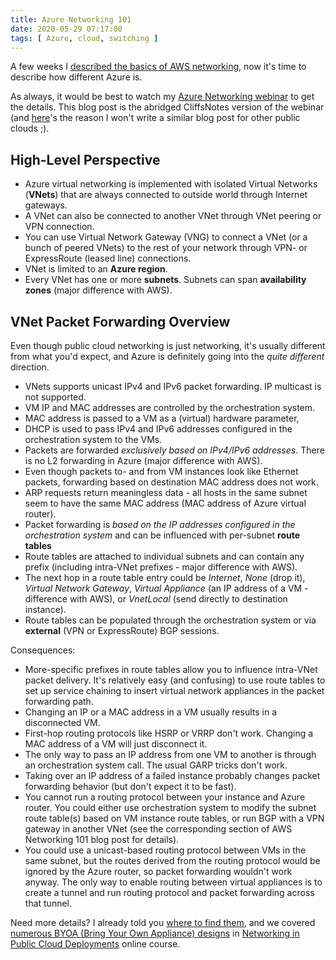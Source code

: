 ```yaml
---
title: Azure Networking 101
date: 2020-05-29 07:17:00
tags: [ Azure, cloud, switching ]
---
```

A few weeks I [described the basics of AWS networking](https://blog.ipspace.net/2020/05/aws-networking-101.html), now it's time to describe how different Azure is. 

As always, it would be best to watch my [Azure Networking webinar](https://www.ipspace.net/Microsoft_Azure_Networking) to get the details. This blog post is the abridged CliffsNotes version of the webinar (and [here](https://twitter.com/cloud_opinion/status/1261368141231173633?s=11)'s the reason I won't write a similar blog post for other public clouds ;).
<!--more-->
## High-Level Perspective

* Azure virtual networking is implemented with isolated Virtual Networks (**VNets**) that are always connected to outside world through Internet gateways.
* A VNet can also be connected to another VNet through VNet peering or VPN connection.
* You can use Virtual Network Gateway (VNG) to connect a VNet (or a bunch of peered VNets) to the rest of your network through VPN- or ExpressRoute (leased line) connections.
* VNet is limited to an **Azure region**.
* Every VNet has one or more **subnets**. Subnets can span **availability zones** (major difference with AWS).

<!--{{<figure src="/2020/05/AWS-VPC-Peering.png" caption="Some AWS VPC external connectivity options" >}}-->

## VNet Packet Forwarding Overview

Even though public cloud networking is just networking, it's usually different from what you'd expect, and Azure is definitely going into the _quite different_ direction.

* VNets supports unicast IPv4 and IPv6 packet forwarding. IP multicast is not supported.
* VM IP and MAC addresses are controlled by the orchestration system. 
* MAC address is passed to a VM as a (virtual) hardware parameter, 
* DHCP is used to pass IPv4 and IPv6 addresses configured in the orchestration system to the VMs.
* Packets are forwarded _exclusively based on IPv4/IPv6 addresses_. There is no L2 forwarding in Azure (major difference with AWS).
* Even though packets to- and from VM instances look like Ethernet packets, forwarding based on destination MAC address does not work.
* ARP requests return meaningless data - all hosts in the same subnet seem to have the same MAC address (MAC address of Azure virtual router).
* Packet forwarding is _based on the IP addresses configured in the orchestration system_ and can be influenced with per-subnet **route tables**
* Route tables are attached to individual subnets and can contain any prefix (including intra-VNet prefixes - major difference with AWS).
* The next hop in a route table entry could be _Internet_, _None_ (drop it), _Virtual Network Gateway_, _Virtual Appliance_ (an IP address of a VM - difference with AWS), or _VnetLocal_ (send directly to destination instance).
* Route tables can be populated through the orchestration system or via **external** (VPN or ExpressRoute) BGP sessions.

<!--{{<figure src="/2020/05/AWS-VPC-Route-Table.png" caption="Sample AWS VPC route table scenario" >}}-->

Consequences:

* More-specific prefixes in route tables allow you to influence intra-VNet packet delivery. It's relatively easy (and confusing) to use route tables to set up service chaining to insert virtual network appliances in the packet forwarding path.
* Changing an IP or a MAC address in a VM usually results in a disconnected VM.
* First-hop routing protocols like HSRP or VRRP don't work. Changing a MAC address of a VM will just disconnect it.
* The only way to pass an IP address from one VM to another is through an orchestration system call. The usual GARP tricks don't work.
* Taking over an IP address of a failed instance probably changes packet forwarding behavior (but don't expect it to be fast).
* You cannot run a routing protocol between your instance and Azure router. You could either use orchestration system to modify the subnet route table(s) based on VM instance route tables, or run BGP with a VPN gateway in another VNet (see the corresponding section of AWS Networking 101 blog post for details).
* You could use a unicast-based routing protocol between VMs in the same subnet, but the routes derived from the routing protocol would be ignored by the Azure router, so packet forwarding wouldn't work anyway. The only way to enable routing between virtual appliances is to create a tunnel and run routing protocol and packet forwarding across that tunnel.

Need more details? I already told you [where to find them](https://www.ipspace.net/Microsoft_Azure_Networking), and we covered [numerous BYOA (Bring Your Own Appliance) designs](https://my.ipspace.net/bin/list?id=PubCloud&module=7#M9S20) in [Networking in Public Cloud Deployments](https://www.ipspace.net/PubCloud/) online course.

<!-- Disclosure: Companies presenting at CFD7 covered the event costs. Apart from the opportunity to ask questions, and getting to meet friends in a Zoom call I got nothing material or immaterial out of that event. -->